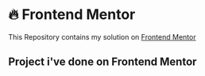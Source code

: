 # 🔥 Frontend Mentor

This Repository contains my solution on <a href="https://www.frontendmentor.io/">Frontend Mentor</a>

## Project i've done on Frontend Mentor
